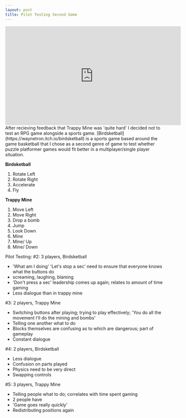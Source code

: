 ```yaml
---
layout: post
title: Pilot Testing Second Game
---
```

<iframe width="560" height="315" src="https://www.youtube.com/embed/videoseries?list=PLY57J1R5NjnrJp3Gk8W8YA-n3PzOhBSe7" frameborder="0" allowfullscreen></iframe>
After recieving feedback that Trappy Mine was 'quite hard' I decided not to test an RPG game alongside a sports game. [Birdsketball](https://waynetron.itch.io/birdsketball) is a sports game based around the game basketball that I chose as a second genre of game to test whether puzzle platformer games would fit better in a multiplayer/single player situation.

**Birdsketball**
1. Rotate Left
2. Rotate Right
3. Accelerate
4. Fly

**Trappy Mine**
1. Move Left
2. Move Right
3. Drop a bomb
4. Jump 
5. Look Down
6. Mine
7. Mine/ Up
8. Mine/ Down

Pilot Testing:
#2: 3 players, Birdsketball
* 'What am I doing' 'Let's stop a sec' need to ensure that everyone knows what the buttons do
* screaming, laughing, blaming 
* 'Don't press a sec' leadership comes up again; relates to amount of time gaming 
* Less dialogue than in trappy mine

#3: 2 players, Trappy Mine
* Switching buttons after playing; trying to play effectively; 'You do all the movement I'll do the mining and bombs' 
* Telling one another what to do
* Blocks themselves are confusing as to which are dangerous; part of gameplay
* Constant dialogue

#4: 2 players, Birdsketball
* Less dialogue
* Confusion on parts played
* Physics need to be very direct
* Swapping controls

#5: 3 players, Trappy Mine
* Telling people what to do; correlates with time spent gaming
* 2 people have 
* 'Game goes really quickly' 
* Redistributing positions again
